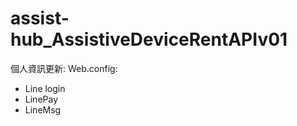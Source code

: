 # assist-hub_AssistiveDeviceRentAPIv01


個人資訊更新:
Web.config:
<configuration>
<appsetting>
* Line login
* LinePay
* LineMsg
